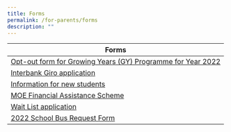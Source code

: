 ```yaml
---
title: Forms
permalink: /for-parents/forms
description: ""
---
```


| Forms | 
| -------- | 
| [Opt-out form for Growing Years (GY) Programme for Year 2022](https://rosyth.moe.edu.sg/qql/slot/u178/Sub%20pages/For%20Parents/PDF/2022/GY%20Opt%20Out%20Form%202022.pdf) |
| [Interbank Giro application](https://rosyth.moe.edu.sg/qql/slot/u178/Sub%20pages/For%20Parents/Forms/GIRO_Application_Form_Sep19.pdf) | 
| [Information for new students](https://rosyth.moe.edu.sg/qql/slot/u178/Sub%20pages/For%20Parents/Forms/Information%20kit%20for%20new%20Rosythians%202022.pdf) |
| [MOE Financial Assistance Scheme](https://rosyth.moe.edu.sg/qql/slot/u178/Sub%20pages/For%20Parents/Forms/2022%20MOE%20FAS%20Application%20Form.pdf) |
| [Wait List application](https://rosyth.moe.edu.sg/qql/slot/u178/Sub%20pages/For%20Parents/Forms/Wait%20List%20Application%20Form.pdf) |
| [2022 School Bus Request Form](https://rosyth.moe.edu.sg/qql/slot/u178/Sub%20pages/For%20Parents/Forms/RS%202022%20School%20Bus%20Request%20Form.pdf) | 